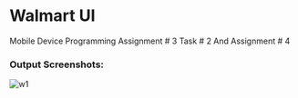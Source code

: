 # Walmart UI
Mobile Device Programming Assignment # 3 Task # 2 And Assignment # 4 

### Output Screenshots:
![w1](https://github.com/BhagiaSheri/Walmart-UI/assets/38161609/461c1737-3370-4d03-8235-16903c4ba82f)


 
 
